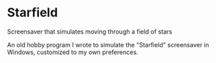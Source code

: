 # Starfield
Screensaver that simulates moving through a field of stars

An old hobby program I wrote to simulate the "Starfield" screensaver in Windows, customized to my own preferences.
